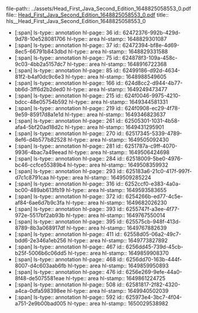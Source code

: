 file-path:: ../assets/Head_First_Java_Second_Edition_1648825058553_0.pdf
file:: [Head_First_Java_Second_Edition_1648825058553_0.pdf](../assets/Head_First_Java_Second_Edition_1648825058553_0.pdf)
title:: hls__Head_First_Java_Second_Edition_1648825058553_0

- [:span]
  ls-type:: annotation
  hl-page:: 36
  id:: 62472376-992b-429d-9d78-10e528081706
  hl-type:: area
  hl-stamp:: 1648829301087
- [:span]
  ls-type:: annotation
  hl-page:: 37
  id:: 62472394-bf8e-4d69-8ec5-66791b843dbd
  hl-type:: area
  hl-stamp:: 1648829331588
- [:span]
  ls-type:: annotation
  hl-page:: 75
  id:: 624878f3-109a-458c-9c03-4bb2a5157dc7
  hl-type:: area
  hl-stamp:: 1648916722368
- [:span]
  ls-type:: annotation
  hl-page:: 85
  id:: 62499186-d92d-4634-81f2-b4af0dc9c6e3
  hl-type:: area
  hl-stamp:: 1648988549605
- [:span]
  ls-type:: annotation
  hl-page:: 166
  id:: 624d8cc2-d944-4b77-bb6d-3ff6d2b2ded0
  hl-type:: area
  hl-stamp:: 1649249473477
- [:span]
  ls-type:: annotation
  hl-page:: 215
  id:: 624f0046-9975-4210-bdcc-48e05754b592
  hl-type:: area
  hl-stamp:: 1649344581331
- [:span]
  ls-type:: annotation
  hl-page:: 219
  id:: 624f0908-ec29-4f78-9e59-85917d8a1e1d
  hl-type:: area
  hl-stamp:: 1649346823637
- [:span]
  ls-type:: annotation
  hl-page:: 261
  id:: 62505301-1031-4b58-afa4-5bf20ad18d2c
  hl-type:: area
  hl-stamp:: 1649431295901
- [:span]
  ls-type:: annotation
  hl-page:: 270
  id:: 62517345-5339-4789-8ef6-d4b577b82528
  hl-type:: area
  hl-stamp:: 1649505092430
- [:span]
  ls-type:: annotation
  hl-page:: 281
  id:: 6251787a-c9ff-4070-9936-4bac7a49eead
  hl-type:: area
  hl-stamp:: 1649506424698
- [:span]
  ls-type:: annotation
  hl-page:: 284
  id:: 62518009-5be0-4976-bc46-ccfce55389b4
  hl-type:: area
  hl-stamp:: 1649508359932
- [:span]
  ls-type:: annotation
  hl-page:: 293
  id:: 625183a6-21c0-417f-997f-d7c1c8791caa
  hl-type:: area
  hl-stamp:: 1649509285224
- [:span]
  ls-type:: annotation
  hl-page:: 316
  id:: 6252ccf0-e383-4a0a-bc00-489ab613fb19
  hl-type:: area
  hl-stamp:: 1649593583655
- [:span]
  ls-type:: annotation
  hl-page:: 372
  id:: 6254266b-ed77-4c5e-af84-6ae6d7b9c3fa
  hl-type:: area
  hl-stamp:: 1649682026230
- [:span]
  ls-type:: annotation
  hl-page:: 393
  id:: 6255747f-a3ee-4f77-972e-5517bf2ab93b
  hl-type:: area
  hl-stamp:: 1649767550014
- [:span]
  ls-type:: annotation
  hl-page:: 395
  id:: 625575cb-948f-413d-8789-8b3a068917df
  hl-type:: area
  hl-stamp:: 1649767882639
- [:span]
  ls-type:: annotation
  hl-page:: 411
  id:: 62558d05-06a2-49c7-bdd6-2e346a1eb256
  hl-type:: area
  hl-stamp:: 1649773827892
- [:span]
  ls-type:: annotation
  hl-page:: 467
  id:: 6256dd45-739d-45cb-b25f-5006b6c06dd5
  hl-type:: area
  hl-stamp:: 1649859908370
- [:span]
  ls-type:: annotation
  hl-page:: 468
  id:: 6256dd70-163b-444f-8007-d4c603aab6fb
  hl-type:: area
  hl-stamp:: 1649859950893
- [:span]
  ls-type:: annotation
  hl-page:: 476
  id:: 6256e269-9efe-44a0-8f48-de5075581eae
  hl-type:: area
  hl-stamp:: 1649861224725
- [:span]
  ls-type:: annotation
  hl-page:: 508
  id:: 62581817-2f82-4320-a4ca-0dfa598398ee
  hl-type:: area
  hl-stamp:: 1649940502039
- [:span]
  ls-type:: annotation
  hl-page:: 592
  id:: 625973e4-3bc7-4f04-a751-2e9b00bad005
  hl-type:: area
  hl-stamp:: 1650029538982